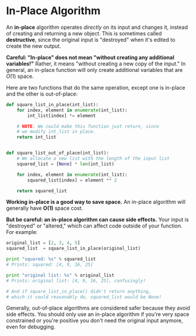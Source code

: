 # In-Place Algorithm

An **in-place** algorithm operates *directly* on its input and changes it, instead of creating and returning a new object. This is sometimes called **destructive**, since the original input is "destroyed" when it's edited to create the new output.

**Careful: "In-place" does not mean "without creating any additional variables!"** Rather, it means "without creating a new copy of the input." In general, an in-place function will only create additional variables that are $O(1)$ space.

Here are two functions that do the same operation, except one is in-place and the other is out-of-place:

```python
def square_list_in_place(int_list):
    for index, element in enumerate(int_list):
        int_list[index] *= element

    # NOTE: We could make this function just return, since
    # we modify int_list in place.
    return int_list


def square_list_out_of_place(int_list):
    # We allocate a new list with the length of the input list
    squared_list = [None] * len(int_list)

    for index, element in enumerate(int_list):
        squared_list[index] = element ** 2

    return squared_list
```

**Working in-place is a good way to save space.** An in-place algorithm will generally have **O(1)** space cost.

**But be careful: an in-place algorithm can cause side effects.** Your input is "destroyed" or "altered," which can affect code outside of your function. For example:

```python
original_list = [2, 3, 4, 5]
squared_list  = square_list_in_place(original_list)

print "squared: %s" % squared_list
# Prints: squared: [4, 9, 16, 25]

print "original list: %s" % original_list
# Prints: original list: [4, 9, 16, 25], confusingly!

# And if square_list_in_place() didn't return anything,
# which it could reasonably do, squared_list would be None!
```

Generally, out-of-place algorithms are considered safer because they avoid side effects. You should only use an in-place algorithm if you're very space constrained or you're positive you don't need the original input anymore, even for debugging.
